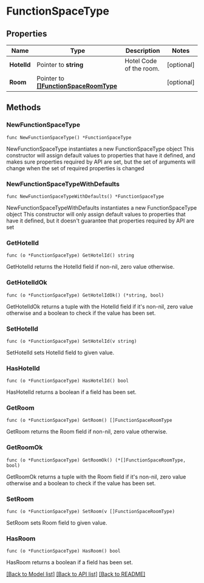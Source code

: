 # FunctionSpaceType

## Properties

Name | Type | Description | Notes
------------ | ------------- | ------------- | -------------
**HotelId** | Pointer to **string** | Hotel Code of the room. | [optional] 
**Room** | Pointer to [**[]FunctionSpaceRoomType**](FunctionSpaceRoomType.md) |  | [optional] 

## Methods

### NewFunctionSpaceType

`func NewFunctionSpaceType() *FunctionSpaceType`

NewFunctionSpaceType instantiates a new FunctionSpaceType object
This constructor will assign default values to properties that have it defined,
and makes sure properties required by API are set, but the set of arguments
will change when the set of required properties is changed

### NewFunctionSpaceTypeWithDefaults

`func NewFunctionSpaceTypeWithDefaults() *FunctionSpaceType`

NewFunctionSpaceTypeWithDefaults instantiates a new FunctionSpaceType object
This constructor will only assign default values to properties that have it defined,
but it doesn't guarantee that properties required by API are set

### GetHotelId

`func (o *FunctionSpaceType) GetHotelId() string`

GetHotelId returns the HotelId field if non-nil, zero value otherwise.

### GetHotelIdOk

`func (o *FunctionSpaceType) GetHotelIdOk() (*string, bool)`

GetHotelIdOk returns a tuple with the HotelId field if it's non-nil, zero value otherwise
and a boolean to check if the value has been set.

### SetHotelId

`func (o *FunctionSpaceType) SetHotelId(v string)`

SetHotelId sets HotelId field to given value.

### HasHotelId

`func (o *FunctionSpaceType) HasHotelId() bool`

HasHotelId returns a boolean if a field has been set.

### GetRoom

`func (o *FunctionSpaceType) GetRoom() []FunctionSpaceRoomType`

GetRoom returns the Room field if non-nil, zero value otherwise.

### GetRoomOk

`func (o *FunctionSpaceType) GetRoomOk() (*[]FunctionSpaceRoomType, bool)`

GetRoomOk returns a tuple with the Room field if it's non-nil, zero value otherwise
and a boolean to check if the value has been set.

### SetRoom

`func (o *FunctionSpaceType) SetRoom(v []FunctionSpaceRoomType)`

SetRoom sets Room field to given value.

### HasRoom

`func (o *FunctionSpaceType) HasRoom() bool`

HasRoom returns a boolean if a field has been set.


[[Back to Model list]](../README.md#documentation-for-models) [[Back to API list]](../README.md#documentation-for-api-endpoints) [[Back to README]](../README.md)


